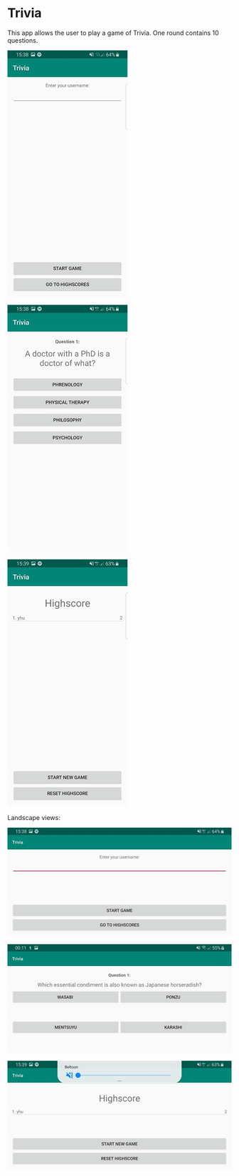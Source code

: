 # Trivia

This app allows the user to play a game of Trivia. One round contains 10 questions.

![alt text](https://github.com/meikesara/Trivia/blob/master/doc/1.jpg)

![alt text](https://github.com/meikesara/Trivia/blob/master/doc/2.jpg)

![alt text](https://github.com/meikesara/Trivia/blob/master/doc/3.jpg)

Landscape views:

![alt text](https://github.com/meikesara/Trivia/blob/master/doc/4.jpg)

![alt text](https://github.com/meikesara/Trivia/blob/master/doc/5.jpg)

![alt text](https://github.com/meikesara/Trivia/blob/master/doc/6.jpg)

